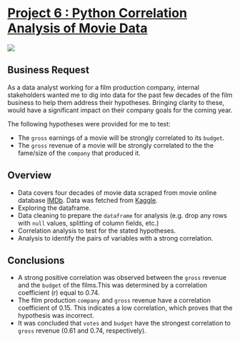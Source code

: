 # [Project 6 : Python Correlation Analysis of Movie Data](https://github.com/davidgomezpr1/Python_Correlation_Movie)
![](https://images.unsplash.com/photo-1542204165-65bf26472b9b?ixlib=rb-1.2.1&ixid=MnwxMjA3fDB8MHxwaG90by1wYWdlfHx8fGVufDB8fHx8&auto=format&fit=crop&w=1074&q=80)

## Business Request

As a data analyst working for a film production company, internal stakeholders wanted me to dig into data for the past few decades of the film business to help them address their hypotheses. Bringing clarity to these, would have a significant impact on their company goals for the coming year.

The following hypotheses were provided for me to test:

- The `gross` earnings of a movie will be strongly correlated to its `budget`.
- The `gross` revenue of a movie will be strongly correlated to the the fame/size of the `company` that produced it.


## Overview

- Data covers four decades of movie data scraped from movie online database [IMDb](https://www.imdb.com/). Data was fetched from [Kaggle](https://www.kaggle.com/danielgrijalvas/movies).
- Exploring the dataframe.
- Data cleaning to prepare the `dataframe` for analysis (e.g. drop any rows with `null` values, splitting of column fields, etc.)
- Correlation analysis to test for the stated hypotheses.
- Analysis to identify the pairs of variables with a strong correlation.

## Conclusions

- A strong positive correlation was observed between the `gross` revenue and the `budget` of the films.This was determined by a correlation coefficient (r) equal to 0.74.
- The film production `company` and `gross` revenue have a correlation coefficient of 0.15. This indicates a low correlation, which proves that the hypothesis was incorrect.
- It was concluded that `votes` and `budget` have the strongest correlation to `gross` revenue (0.61 and 0.74, respectively).
